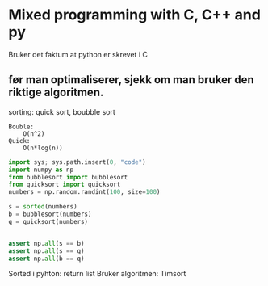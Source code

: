 # Mixed programming with C, C++ and py
Bruker det faktum at python er skrevet i C

## før man optimaliserer, sjekk om man bruker den riktige algoritmen.
sorting: quick sort, boubble sort

    Bouble:
        O(n^2)
    Quick:
        O(n*log(n))

```python
import sys; sys.path.insert(0, "code")
import numpy as np
from bubblesort import bubblesort
from quicksort import quicksort
numbers = np.random.randint(100, size=100)

s = sorted(numbers)
b = bubblesort(numbers)
q = quicksort(numbers)


assert np.all(s == b)
assert np.all(s == q)
assert np.all(b == q)
```
Sorted i pyhton: return list
    Bruker algoritmen: Timsort


